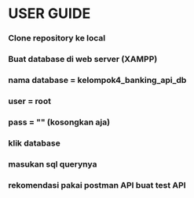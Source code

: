# USER GUIDE
### Clone repository ke local
### Buat database di web server (XAMPP)
### nama database = kelompok4_banking_api_db
### user = root
### pass = ""     (kosongkan aja)
### klik database
### masukan sql querynya
### rekomendasi pakai postman API buat test API
